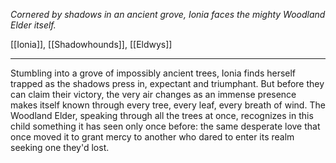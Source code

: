 *Cornered by shadows in an ancient grove, Ionia faces the mighty Woodland Elder itself.*

[[Ionia]], [[Shadowhounds]], [[Eldwys]]

---

Stumbling into a grove of impossibly ancient trees, Ionia finds herself trapped as the shadows press in, expectant and triumphant. But before they can claim their victory, the very air changes as an immense presence makes itself known through every tree, every leaf, every breath of wind. The Woodland Elder, speaking through all the trees at once, recognizes in this child something it has seen only once before: the same desperate love that once moved it to grant mercy to another who dared to enter its realm seeking one they'd lost.